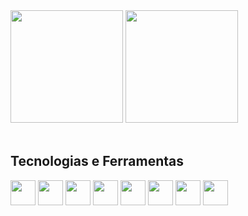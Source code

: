 <div>
  <img height="180em" src="https://github-readme-stats.vercel.app/api?username=nicolasandreidev&show_icons=true&theme=github_dark" />
  <img height="180em" src="https://github-readme-stats.vercel.app/api/top-langs/?username=nicolasandreidev&layout=compact&theme=github_dark" />
</div>
<br>
<div>
  <h2>Tecnologias e Ferramentas</h2>
  <img align="center" src="https://cdn.jsdelivr.net/gh/devicons/devicon/icons/javascript/javascript-original.svg" width="40" />
  <img align="center" src="https://cdn.jsdelivr.net/gh/devicons/devicon/icons/typescript/typescript-original.svg" width="40" />
  <img align="center" src="https://cdn.jsdelivr.net/gh/devicons/devicon/icons/nodejs/nodejs-original.svg" width="40"/>
  <img align="center" src="https://cdn.jsdelivr.net/gh/devicons/devicon/icons/react/react-original.svg" width="40" />
  <img align="center" src="https://cdn.jsdelivr.net/gh/devicons/devicon/icons/sass/sass-original.svg" width="40" />
  <img align="center" src="https://cdn.jsdelivr.net/gh/devicons/devicon/icons/nextjs/nextjs-original.svg" width="40" />
  <img align="center" src="https://cdn.jsdelivr.net/gh/devicons/devicon/icons/mongodb/mongodb-original-wordmark.svg" width="40"/>
  <img align="center" src="https://cdn.jsdelivr.net/gh/devicons/devicon/icons/mysql/mysql-original-wordmark.svg" width="40"/>
</div>
